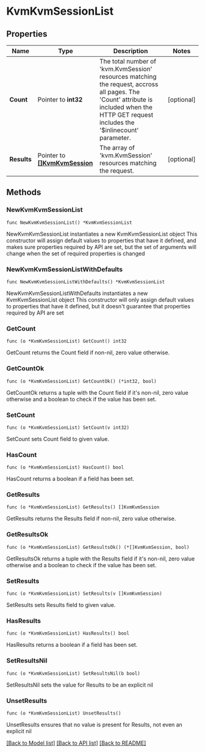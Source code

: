 # KvmKvmSessionList

## Properties

Name | Type | Description | Notes
------------ | ------------- | ------------- | -------------
**Count** | Pointer to **int32** | The total number of &#39;kvm.KvmSession&#39; resources matching the request, accross all pages. The &#39;Count&#39; attribute is included when the HTTP GET request includes the &#39;$inlinecount&#39; parameter. | [optional] 
**Results** | Pointer to [**[]KvmKvmSession**](kvm.KvmSession.md) | The array of &#39;kvm.KvmSession&#39; resources matching the request. | [optional] 

## Methods

### NewKvmKvmSessionList

`func NewKvmKvmSessionList() *KvmKvmSessionList`

NewKvmKvmSessionList instantiates a new KvmKvmSessionList object
This constructor will assign default values to properties that have it defined,
and makes sure properties required by API are set, but the set of arguments
will change when the set of required properties is changed

### NewKvmKvmSessionListWithDefaults

`func NewKvmKvmSessionListWithDefaults() *KvmKvmSessionList`

NewKvmKvmSessionListWithDefaults instantiates a new KvmKvmSessionList object
This constructor will only assign default values to properties that have it defined,
but it doesn't guarantee that properties required by API are set

### GetCount

`func (o *KvmKvmSessionList) GetCount() int32`

GetCount returns the Count field if non-nil, zero value otherwise.

### GetCountOk

`func (o *KvmKvmSessionList) GetCountOk() (*int32, bool)`

GetCountOk returns a tuple with the Count field if it's non-nil, zero value otherwise
and a boolean to check if the value has been set.

### SetCount

`func (o *KvmKvmSessionList) SetCount(v int32)`

SetCount sets Count field to given value.

### HasCount

`func (o *KvmKvmSessionList) HasCount() bool`

HasCount returns a boolean if a field has been set.

### GetResults

`func (o *KvmKvmSessionList) GetResults() []KvmKvmSession`

GetResults returns the Results field if non-nil, zero value otherwise.

### GetResultsOk

`func (o *KvmKvmSessionList) GetResultsOk() (*[]KvmKvmSession, bool)`

GetResultsOk returns a tuple with the Results field if it's non-nil, zero value otherwise
and a boolean to check if the value has been set.

### SetResults

`func (o *KvmKvmSessionList) SetResults(v []KvmKvmSession)`

SetResults sets Results field to given value.

### HasResults

`func (o *KvmKvmSessionList) HasResults() bool`

HasResults returns a boolean if a field has been set.

### SetResultsNil

`func (o *KvmKvmSessionList) SetResultsNil(b bool)`

 SetResultsNil sets the value for Results to be an explicit nil

### UnsetResults
`func (o *KvmKvmSessionList) UnsetResults()`

UnsetResults ensures that no value is present for Results, not even an explicit nil

[[Back to Model list]](../README.md#documentation-for-models) [[Back to API list]](../README.md#documentation-for-api-endpoints) [[Back to README]](../README.md)


